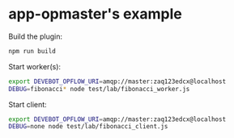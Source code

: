 # app-opmaster's example

Build the plugin:

```bash
npm run build
```

Start worker(s):

```bash
export DEVEBOT_OPFLOW_URI=amqp://master:zaq123edcx@localhost
DEBUG=fibonacci* node test/lab/fibonacci_worker.js
```

Start client:

```bash
export DEVEBOT_OPFLOW_URI=amqp://master:zaq123edcx@localhost
DEBUG=none node test/lab/fibonacci_client.js
```
